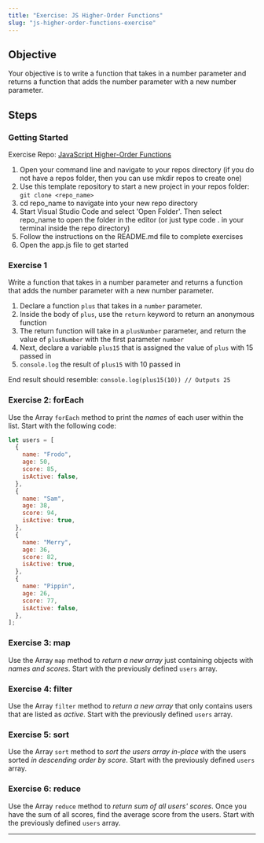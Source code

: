 ```yaml
---
title: "Exercise: JS Higher-Order Functions"
slug: "js-higher-order-functions-exercise"
---
```


## Objective

Your objective is to write a function that takes in a number parameter and returns a function that adds the number parameter with a new number parameter.

## Steps

### Getting Started

Exercise Repo: [JavaScript Higher-Order Functions](https://github.com/Bryantellius/JavaScript_HOF)

1. Open your command line and navigate to your repos directory (if you do not have a repos folder, then you can use mkdir repos to create one)
2. Use this template repository to start a new project in your repos folder: `git clone <repo_name>`
3. cd repo_name to navigate into your new repo directory
4. Start Visual Studio Code and select 'Open Folder'. Then select repo_name to open the folder in the editor (or just type code . in your terminal inside the repo directory)
5. Follow the instructions on the README.md file to complete exercises
6. Open the app.js file to get started

### Exercise 1

Write a function that takes in a number parameter and returns a function that adds the number parameter with a new number parameter.

1. Declare a function `plus` that takes in a `number` parameter.
2. Inside the body of `plus`, use the `return` keyword to return an anonymous function
3. The return function will take in a `plusNumber` parameter, and return the value of `plusNumber` with the first parameter `number`
4. Next, declare a variable `plus15` that is assigned the value of `plus` with 15 passed in
5. `console.log` the result of `plus15` with 10 passed in

End result should resemble: `console.log(plus15(10)) // Outputs 25`

### Exercise 2: forEach

Use the Array `forEach` method to print the _names_ of each user within the list. Start with the following code:

```js
let users = [
  {
    name: "Frodo",
    age: 50,
    score: 85,
    isActive: false,
  },
  {
    name: "Sam",
    age: 38,
    score: 94,
    isActive: true,
  },
  {
    name: "Merry",
    age: 36,
    score: 82,
    isActive: true,
  },
  {
    name: "Pippin",
    age: 26,
    score: 77,
    isActive: false,
  },
];
```

### Exercise 3: map

Use the Array `map` method to _return a new array_ just containing objects with _names and scores_. Start with the previously defined `users` array.

### Exercise 4: filter

Use the Array `filter` method to _return a new array_ that only contains users that are listed as _active_. Start with the previously defined `users` array.

### Exercise 5: sort

Use the Array `sort` method to _sort the users array in-place_ with the users sorted _in descending order by score_. Start with the previously defined `users` array.

### Exercise 6: reduce

Use the Array `reduce` method to _return sum of all users' scores_. Once you have the sum of all scores, find the average score from the users. Start with the previously defined `users` array. 

---
